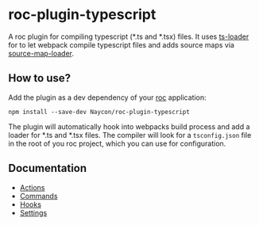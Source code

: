 # roc-plugin-typescript
A roc plugin for compiling typescript (*.ts and *.tsx) files. It uses
[ts-loader](https://github.com/TypeStrong/ts-loader) for to let webpack compile
typescript files and adds source maps via
[source-map-loader](https://github.com/webpack/source-map-loader).

## How to use?
Add the plugin as a dev dependency of your [roc](http://www.getroc.org) application:
```
npm install --save-dev Naycon/roc-plugin-typescript
```

The plugin will automatically hook into webpacks build process and add a loader
for *.ts and *.tsx files. The compiler will look for a `tsconfig.json` file in
the root of you roc project, which you can use for configuration.

## Documentation
- [Actions](/packages/roc-plugin-typescript/docs/Actions.md)
- [Commands](/packages/roc-plugin-typescript/docs/Commands.md)
- [Hooks](/packages/roc-plugin-typescript/docs/Hooks.md)
- [Settings](/packages/roc-plugin-typescript/docs/Settings.md)
